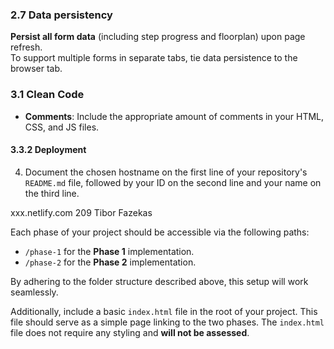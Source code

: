 ### 2.7 Data persistency

**Persist all form data** (including step progress and floorplan) upon page refresh.  
To support multiple forms in separate tabs, tie data persistence to the browser tab.
 
### 3.1 Clean Code

- **Comments**: Include the appropriate amount of comments in your HTML, CSS, and JS files.
#### 3.3.2 Deployment
 
 
4. Document the chosen hostname on the first line of your repository's `README.md` file, followed by your ID on the second line and your name on the third line.

xxx.netlify.com
209
Tibor Fazekas

Each phase of your project should be accessible via the following paths:

- `/phase-1` for the **Phase 1** implementation.
- `/phase-2` for the **Phase 2** implementation.

By adhering to the folder structure described above, this setup will work seamlessly.

Additionally, include a basic `index.html` file in the root of your project. This file should serve as a simple page linking to the two phases. The `index.html` file does not require any styling and **will not be assessed**.
